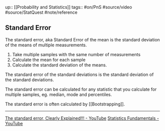 up:: [[Probability and Statistics]]
tags:: #on/PnS #source/video #source/StatQuest #note/reference 

## Standard Error

The standard error, aka Standard Error of the mean is the standard deviation of the means of multiple measurements.

1. Take multiple samples with the same number of measurements
2. Calculate the mean for each sample
3. Calculate the standard deviation of the means.

The standard error of the standard deviations is the standard deviation of the standard deviations.

The standard error can be calculated for any statistic that you calculate for multiple samples, eg. median, mode and percentiles.

The standard error is often calculated by [[Bootstrapping]].

---

[The standard error, Clearly Explained!!! - YouTube](https://www.youtube.com/watch?v=XNgt7F6FqDU&t=0s)
[Statistics Fundamentals - YouTube](https://www.youtube.com/playlist?list=PLblh5JKOoLUK0FLuzwntyYI10UQFUhsY9)